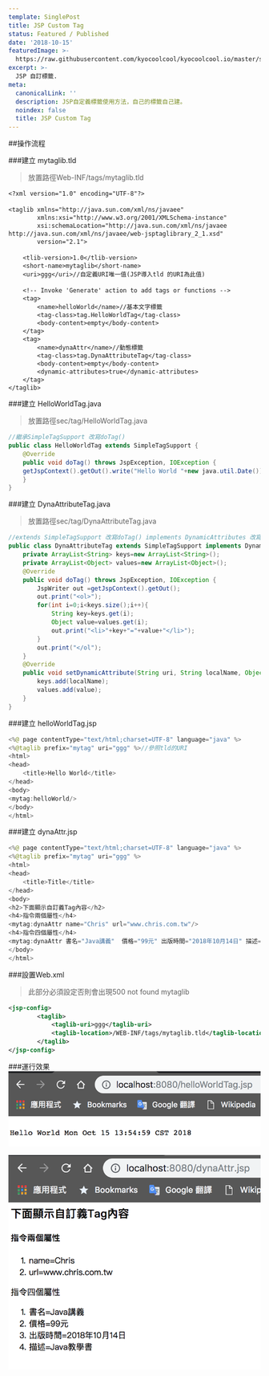 ```yaml
---
template: SinglePost
title: JSP Custom Tag
status: Featured / Published
date: '2018-10-15'
featuredImage: >-
  https://raw.githubusercontent.com/kyocoolcool/kyocoolcool.io/master/static/images/logo/jsp.png
excerpt: >-
  JSP 自訂標籤.
meta:
  canonicalLink: ''
  description: JSP自定義標籤使用方法，自己的標籤自己建。
  noindex: false
  title: JSP Custom Tag
---
```

##操作流程

###建立 mytaglib.tld  
>放置路徑Web-INF/tags/mytaglib.tld
```tld
<?xml version="1.0" encoding="UTF-8"?>

<taglib xmlns="http://java.sun.com/xml/ns/javaee"
        xmlns:xsi="http://www.w3.org/2001/XMLSchema-instance"
        xsi:schemaLocation="http://java.sun.com/xml/ns/javaee http://java.sun.com/xml/ns/javaee/web-jsptaglibrary_2_1.xsd"
        version="2.1">

    <tlib-version>1.0</tlib-version>
    <short-name>mytaglib</short-name>
    <uri>ggg</uri>//自定義URI唯一值(JSP導入tld 的URI為此值)

    <!-- Invoke 'Generate' action to add tags or functions -->
    <tag>
        <name>helloWorld</name>//基本文字標籤
        <tag-class>tag.HelloWorldTag</tag-class>
        <body-content>empty</body-content>
    </tag>
    <tag>
        <name>dynaAttr</name>//動態標籤
        <tag-class>tag.DynaAttributeTag</tag-class>
        <body-content>empty</body-content>
        <dynamic-attributes>true</dynamic-attributes>
    </tag>
</taglib>
```

###建立 HelloWorldTag.java
>放置路徑sec/tag/HelloWorldTag.java
```java
//繼承SimpleTagSupport 改寫doTag()
public class HelloWorldTag extends SimpleTagSupport {
    @Override
    public void doTag() throws JspException, IOException {
    getJspContext().getOut().write("Hello World "+new java.util.Date());
    }
}
```

###建立 DynaAttributeTag.java
>放置路徑sec/tag/DynaAttributeTag.java
```java
//extends SimpleTagSupport 改寫doTag() implements DynamicAttributes 改寫 setDynamicAttribute()
public class DynaAttributeTag extends SimpleTagSupport implements DynamicAttributes {
    private ArrayList<String> keys=new ArrayList<String>();
    private ArrayList<Object> values=new ArrayList<Object>();
    @Override
    public void doTag() throws JspException, IOException {
        JspWriter out =getJspContext().getOut();
        out.print("<ol>");
        for(int i=0;i<keys.size();i++){
            String key=keys.get(i);
            Object value=values.get(i);
            out.print("<li>"+key+"="+value+"</li>");
        }
        out.print("</ol");
    }
    @Override
    public void setDynamicAttribute(String uri, String localName, Object value) throws JspException {
        keys.add(localName);
        values.add(value);
    }
}
```

###建立 helloWorldTag.jsp
```java
<%@ page contentType="text/html;charset=UTF-8" language="java" %>
<%@taglib prefix="mytag" uri="ggg" %>//參照tld的URI
<html>
<head>
    <title>Hello World</title>
</head>
<body>
<mytag:helloWorld/>
</body>
</html>
```

###建立 dynaAttr.jsp
```java
<%@ page contentType="text/html;charset=UTF-8" language="java" %>
<%@taglib prefix="mytag" uri="ggg" %>
<html>
<head>
    <title>Title</title>
</head>
<body>
<h2>下面顯示自訂義Tag內容</h2>
<h4>指令兩個屬性</h4>
<mytag:dynaAttr name="Chris" url="www.chris.com.tw"/>
<h4>指令四個屬性</h4>
<mytag:dynaAttr 書名="Java講義"  價格="99元" 出版時間="2018年10月14日" 描述="Java教學書" />
</body>
</html>
```

###設置Web.xml
>此部分必須設定否則會出現500 not found mytaglib
```xml
<jsp-config>
        <taglib>
            <taglib-uri>ggg</taglib-uri>
            <taglib-location>/WEB-INF/tags/mytaglib.tld</taglib-location>
        </taglib>
</jsp-config>
```

###運行效果
![post-1](/static/images/post/20181015/20181015-post-1.png)  

![post-2](/static/images/post/20181015/20181015-post-2.png)
